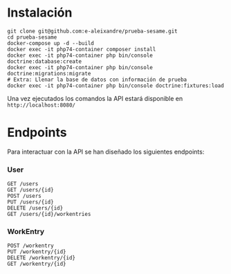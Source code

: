 # Instalación
```shell
git clone git@github.com:e-aleixandre/prueba-sesame.git
cd prueba-sesame
docker-compose up -d --build
docker exec -it php74-container composer install
docker exec -it php74-container php bin/console doctrine:database:create
docker exec -it php74-container php bin/console doctrine:migrations:migrate
# Extra: Llenar la base de datos con información de prueba
docker exec -it php74-container php bin/console doctrine:fixtures:load
```

Una vez ejecutados los comandos la API estará disponible en ``http://localhost:8080/``

# Endpoints
Para interactuar con la API se han diseñado los siguientes endpoints:

### User
```
GET /users
GET /users/{id}
POST /users
PUT /users/{id}
DELETE /users/{id}
GET /users/{id}/workentries
```

### WorkEntry
```
POST /workentry
PUT /workentry/{id}
DELETE /workentry/{id}
GET /workentry/{id}
```